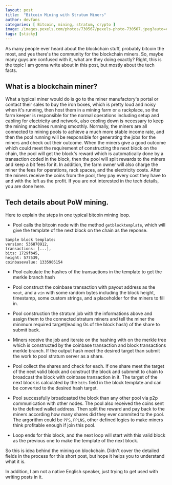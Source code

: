 ```yaml
---
layout: post
title:  "Bitcoin Mining with Stratum Miners"
author: devfans
categories: [ Bitcoin, mining, stratum, crypto ]
image: /images.pexels.com/photos/730567/pexels-photo-730567.jpeg?auto=compress&cs=tinysrgb&dpr=2&h=750&w=1260
tags: [sticky]
---
```


As many people ever heard about the blockchain stuff, probably bitcoin the most, and yes there's the community for the blockchain miners. So, maybe many guys are confused with it, what are they doing exactly? Right, this is the topic I am gonna write about in this post, but mostly about the tech facts.

## What is a blockchain miner?
What a typical miner would do is go to the miner manufactory's portal or contact their sales to buy the iron boxes, which is pretty loud and noisy when it's running, then host them in a mining farm or a rackplace, so the farm keeper is responsible for the normal operations including setup and cabling for electricity and network, also cooling down is necessary to keep the mining machines running smoothly. Normally, the miners are all connected to mining pools to achieve a much more stable income rate, and then the pool running will be responsible for generating the jobs for the miners and check out their outcome. When the miners give a good outcome which could meet the requirement of constructing the next block on the chain, the pool will get the block's reward which is automatically done by a transaction coded in the block, then the pool will split rewards to the miners and keep a  bit fees for it. In addition, the farm owner will also charge the miner the fees for operations, rack spaces, and the electricity costs. After the miners receive the coins from the pool, they pay every cost they have to and with the left as the profit. If you are not interested in the tech details, you are done here.

## Tech details about PoW mining.
Here to explain the steps in one typical bitcoin mining loop.

+ Pool calls the bitcoin node with the method `getblocktemplate`, which will give the template of the next block on the chain as the reponse.

```
Sample block template:
version: 536870912,
transactions: [...],
bits: 1729fb45,
height: 577539,
coinbasevalue: 1335905154

```


+ Pool calculate the hashes of the transactions in the template to get the merkle branch hash

+ Pool construct the coinbase transaction with payout address as the `vout`, and a `vin` with some random bytes including the block height, timestamp, some custom strings, and a placeholder for the miners to fill in.

+ Pool construction the stratum job with the informations above and assign them to the connected stratum miners and tell the miner the minimum required target(leading 0s of the block hash) of the share to submit back.

+ Miners receive the job and iterate on the hashing with on the merkle tree which is constructed by the coinbase transaction and block transactions merkle branch. If the output hash meet the desired target than submit the work to pool stratum server as a share.

+ Pool collect the shares and check for each. If one share meet the target of the next valid block and construct the block and submmit to chain to broadcast the block with coinbase transaction in it. The target of the next block is calculated by the `bits` field in the block template and can be converted to the desired hash target.

+ Pool successfully broadcasted the block than any other pool via p2p communication with other nodes. The pool also received the coins sent to the defined wallet address. Then split the reward and pay back to the miners according how many shares did they ever commited to the pool. The argorithm could be `PPS`, `PPLNS`, other defined logics to make miners think profitable enough if join this pool. 

+ Loop ends for this block, and the next loop will start with this valid block as the previous one to make the template of the next block.

So this is idea behind the mining on blockchain. Didn't cover the detailed fields in the process for this short post, but hope it helps you to understand what it is.

In addition, I am not a native English speaker, just trying to get used with writing posts in it.

